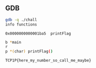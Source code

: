 ## GDB

```bash
gdb -q ./chall
info functions
```

`0x0000000000001ba5  printFlag`


```bash
b *main
r
p *(char) printFlag()
```

`TCP1P{here_my_number_so_call_me_maybe}`
